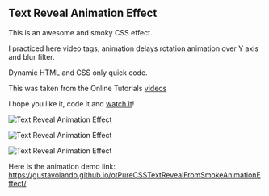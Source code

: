 ## Text Reveal Animation Effect

This is an awesome and smoky CSS effect.

I practiced here video tags, animation delays rotation animation over Y axis and blur filter.

Dynamic HTML and CSS only quick code.

This was taken from the Online Tutorials [videos](https://www.youtube.com/watch?v=lx3UtGiRcYA)

I hope you like it, code it and [watch it](https://gustavolando.github.io/otPureCSSTextRevealFromSmokeAnimationEffect/)!

![Text Reveal Animation Effect](https://gustavolando.github.io/otPureCSSTextRevealFromSmokeAnimationEffect/Text%20Reveal%20Animation%20Effect%201.png)

![Text Reveal Animation Effect](https://gustavolando.github.io/otPureCSSTextRevealFromSmokeAnimationEffect/Text%20Reveal%20Animation%20Effect%202.png)

![Text Reveal Animation Effect](https://gustavolando.github.io/otPureCSSTextRevealFromSmokeAnimationEffect/Text%20Reveal%20Animation%20Effect%203.png)

Here is the animation demo link:  https://gustavolando.github.io/otPureCSSTextRevealFromSmokeAnimationEffect/
